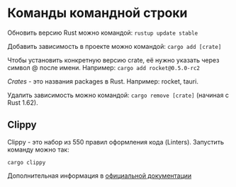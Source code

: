 # Команды командной строки

Обновить версию Rust можно командой: `rustup update stable`

Добавить зависимость в проекте можно командой: `cargo add [crate]`

Чтобы установить конкретную версию crate, её нужно указать через символ @ после имени. Например: `cargo add rocket@0.5.0-rc2`

_Crates_ - это названия packages в Rust. Например: rocket, tauri.

Удалить зависимость можно командой: `cargo remove [crate]` (начиная с Rust 1.62).

## Clippy

Clippy - это набор из 550 правил оформления кода (Linters). Запустить команду можно так:

``` shell
cargo clippy
```

Дополнительная информация в [официальной документации](https://github.com/rust-lang/rust-clippy)
